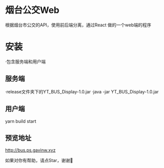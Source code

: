 # 烟台公交Web
根据烟台市公交的API，使用前后端分离，通过React 做的一个web端的程序

# 安装
·包含服务端和用户端

## 服务端
·release文件夹下的YT_BUS_Display-1.0.jar
·java -jar YT_BUS_Display-1.0.jar

## 用户端
yarn build start


## 预览地址
http://bus.ps.gavinw.xyz

如果对你有帮助，请点Star，谢谢🙏
